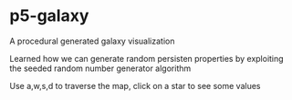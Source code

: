 # p5-galaxy
A procedural generated galaxy visualization

Learned how we can generate random persisten properties by exploiting the seeded random number generator algorithm

Use a,w,s,d to traverse the map, click on a star to see some values
